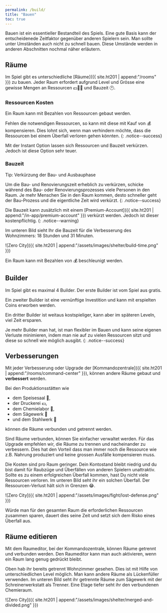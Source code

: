 ```yaml
---
permalink: /build/
title: "Bauen"
toc: true
---
```


Bauen ist ein essentieller Bestandteil des Spiels. Eine gute Basis kann der entscheidenede Zeitfaktor gegenüber anderen Spielern sein. Man sollte unter Umständen auch nicht zu schnell bauen. Diese Umstände werden in anderen Abschnitten nochmal näher erläutern.

## Räume

Im Spiel gibt es unterschiedliche [Räume]({{ site.ht201 | append:"/rooms" }}) zu bauen. Jeder Raum erfordert aufgrund Level und Grösse eine gewisse Mengen an Ressourcen :dollar::door::wrench: und Bauzeit :clock1:.

### Ressourcen Kosten

Ein Raum kann mit Bezahlen von Ressourcen gebaut werden.

Fehlen die notwendigen Ressourcen, so kann mit diese mit Kauf von :moneybag: kompensieren. Dies lohnt sich, wenn man verhindern möchte, dass die Ressourcen bei einem Überfall verloren gehen könnten.
{: .notice--success}

Mit der Instant Option lassen sich Ressourcen und Bauzeit verkürzen. Jedoch ist diese Option sehr teuer.

### Bauzeit

Tip: Verkürzung der Bau- und Ausbauphase

Um die Bau- und Renovierungszeit erheblich zu verkürzen, schicke während des Bau- oder Renovierungsprozesses viele Personen in den Raum.
Je mehr Menschen Sie in den Raum kommen, desto schneller geht der Bau-Prozess und die eigentliche Zeit wird verkürzt.
{: .notice--success}

Die Bauzeit kann zusätzlich mit einem [Premium-Account]({{ site.ht201 | append:"/in-app/premium-account" }}) verkürzt werden. Jedoch ist dieser kostenpflichtig.
{: .notice--warning}

Im unteren Bild sieht Ihr die Bauzeit für die Verbesserung des Wohnzimmers: 18 Stunden und 31 Minuten.

![Zero City]({{ site.ht201 | append:"/assets/images/shelter/build-time.png" }})

Ein Raum kann mit Bezahlen von :moneybag: beschleunigt werden.

## Builder

Im Spiel gibt es maximal 4 Builder. Der erste Builder ist vom Spiel aus gratis.

Ein zweiter Builder ist eine vernünftige Investition und kann mit erspielten Coins erworben werden.

Ein dritter Builder ist weitaus kostspieliger, kann aber im späteren Leveln, viel Zeit ersparen.

Je mehr Builder man hat, ist man flexibler im Bauen und kann seine eigenen Verluste minimieren, indem man nie auf zu vielen Ressourcen sitzt und diese so schnell wie möglich ausgibt.
{: .notice--success}

## Verbesserungen

Mit jeder Verbesserung oder Upgrade der [Kommandozentrale]({{ site.ht201 | append:"/rooms/command-center" }}),
können andere Räume gebaut und **verbessert** werden.

Bei den Produktionsstätten wie

- dem Speisesaal :hamburger:,
- der Druckerei :dollar:,
- dem Chemielabor :pill:,
- dem Sägewerk :door:
- und dem Stahlwerk :wrench:

können die Räume verbunden und getrennt werden.

Sind Räume verbunden, können Sie einfacher verwaltet werden. Für das Upgrade empfehlen wir, die Räume zu trennen und nacheinander zu verbessern. Dies hat den Vorteil dass man immer noch die Ressource wie z.B. Nahrung produziert und keine grossen Ausfälle kompensieren muss.

Die Kosten sind pro Raum geringer. Dein Kontostand bleibt niedrig und du bist damit für Raubzüge und Überfällen von anderen Spielern unattraktiv.
Sollte es zu einem erfolgreichen Überfall kommen, hast Du nicht viele Ressourcen verloren. Im unteren Bild seht ihr ein solchen Überfall. Der Ressourcen-Verlust hält sich in Grenzen :joy:.

![Zero City]({{ site.ht201 | append:"/assets/images/fight/lost-defense.png" }})

 Würde man für den gesamten Raum die erforderlichen Ressourcen zusammen sparen, dauert dies seine Zeit und setzt sich dem Risko eines Überfall aus.

## Räume editieren

Mit dem Raumeditor, bei der Kommandozentrale, können Räume getrennt und verbunden werden.
Den Raumeditor kann man auch aktivieren, wenn ein Raum lang genug gedrückt bleibt.

Oben hab ihr bereits getrennt Wohnzimmer gesehen. Dies ist mit Hilfe von unterschiedlichen Level möglich. Man kann andere Räume als Lückenfüller verwenden. Im unteren Bild seht ihr getrennte Räume zum Sägewerk mit der Schreinerwerkstatt als Trenner. Eine Etage tiefer seht ihr den verbundenen Chemieraum.

![Zero City]({{ site.ht201 | append:"/assets/images/shelter/merged-and-divided.png" }})
